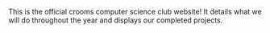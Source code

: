This is the official crooms computer science club website!
It details what we will do throughout the year and displays our completed projects.
